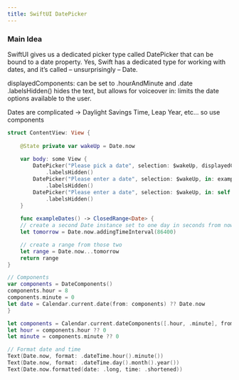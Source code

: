 ```yaml
---
title: SwiftUI DatePicker
---
```


### Main Idea
SwiftUI gives us a dedicated picker type called DatePicker that can be bound to a date property. Yes, Swift has a dedicated type for working with dates, and it’s called – unsurprisingly – Date.
    
displayedComponents: can be set to .hourAndMinute and .date 
.labelsHidden() hides the text, but allows for voiceover
in: limits the date options available to the user.

Dates are complicated -> Daylight Savings Time, Leap Year, etc... so use components



```swift
struct ContentView: View {
    
    @State private var wakeUp = Date.now
    
    var body: some View {
        DatePicker("Please pick a date", selection: $wakeUp, displayedComponents: .hourAndMinute)
            .labelsHidden()
        DatePicker("Please enter a date", selection: $wakeUp, in: exampleDates())
            .labelsHidden()
        DatePicker("Please enter a date", selection: $wakeUp, in: self.exampleDates())
            .labelsHidden()
    }
    
    func exampleDates() -> ClosedRange<Date> {
    // create a second Date instance set to one day in seconds from now
    let tomorrow = Date.now.addingTimeInterval(86400)

    // create a range from those two
    let range = Date.now...tomorrow
    return range
}

// Components 
var components = DateComponents()
components.hour = 8
components.minute = 0
let date = Calendar.current.date(from: components) ?? Date.now
}

let components = Calendar.current.dateComponents([.hour, .minute], from: Date.now)
let hour = components.hour ?? 0
let minute = components.minute ?? 0

// Format date and time
Text(Date.now, format: .dateTime.hour().minute())
Text(Date.now, format: .dateTime.day().month().year())
Text(Date.now.formatted(date: .long, time: .shortened))

```



